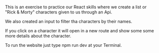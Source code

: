 This is an exercise to practice our React skills where we create a list or "Rick & Morty" characters given to us through an Api.

We also created an input to filter tha characters by their names.

If you click on a character it will open in a new route and show some some more details about the character.

To run the website just type npm run dev at your Terminal.
